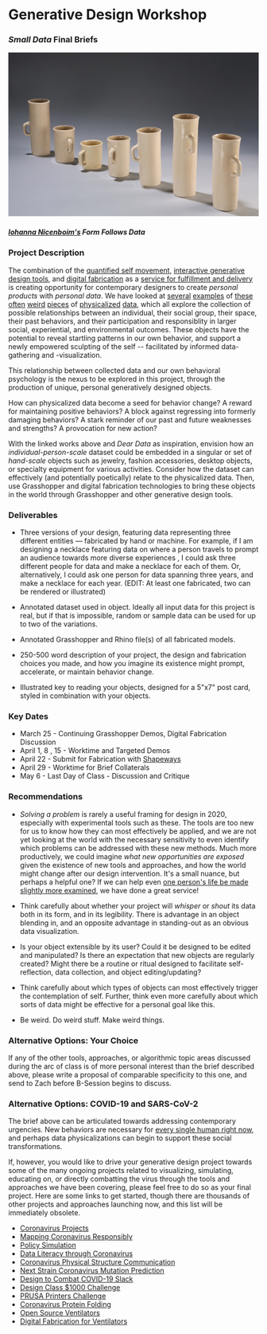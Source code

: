 # Generative Design Workshop 

### *Small Data* Final Briefs

![ffd](ffd.png)
##### [Iohanna Nicenboim's](https://iohanna.com/) *Form Follows Data*

### Project Description

The combination of the [quantified self movement](http://feltron.com/), [interactive generative design tools](https://www.shapediver.com/), and [digital fabrication](https://www.shapeways.com/) as a [service for fulfillment and delivery](https://www.shapeways.com/business/whitelabel-shipping-solutions) is creating opportunity for contemporary designers to create *personal products* with *personal data*. We have looked at [several](https://iohanna.com/Form-Follows-Data) [examples](http://www.stefanieposavec.com/airtransformed) of [these](https://www.pentagram.com/work/giorgia-lupi-other-stories/story) [often](http://paulheinicker.com/goodnightsms/) [weird](http://meshu.io/) [pieces](http://mischertraxler.com/) of [physicalized](https://www.adriensegal.com/) [data](https://madmuseum.org/sonic-arcade-audiowear), which all explore the collection of possible relationships between an individual, their social group, their space, their past behaviors, and their participation and responsiblity in larger social, experiential, and environmental outcomes. These objects have the potential to reveal startling patterns in our own behavior, and support a newly empowered sculpting of the self -- facilitated by informed data-gathering and -visualization.

This relationship between collected data and our own behavioral psychology is the nexus to be explored in this project, through the production of unique, personal generatively designed objects.

How can physicalized data become a seed for behavior change? A reward for maintaining positive behaviors? A block against regressing into formerly damaging behaviors? A stark reminder of our past and future weaknesses and strengths? A provocation for new action?

With the linked works above and *Dear Data* as inspiration, envision how an *individual-person-scale* dataset could be embedded in a singular or set of *hand-scale* objects such as jewelry, fashion accessories, desktop objects, or specialty equipment for various activities. Consider how the dataset can effectively (and potentially poetically) relate to the physicalized data. Then, use Grasshopper and digital fabrication technologies to bring these objects in the world through Grasshopper and other generative design tools.


### Deliverables

- Three versions of your design, featuring data representing three different entities — fabricated by hand or machine. For example, if I am designing a necklace featuring data on where a person travels to prompt an audience towards more diverse experiences , I could ask three different people for data and make a necklace for each of them. Or, alternatively, I could ask one person for data spanning three years, and make a necklace for each year. (EDIT: At least one fabricated, two can be rendered or illustrated)

- Annotated dataset used in object. Ideally all input data for this project is real, but if that is impossible, random or sample data can be used for up to two of the variations.

- Annotated Grasshopper and Rhino file(s) of all fabricated models.

- 250-500 word description of your project, the design and fabrication choices you made, and how you imagine its existence might prompt, accelerate, or maintain behavior change. 

- Illustrated key to reading your objects, designed for a 5"x7" post card, styled in combination with your objects.


### Key Dates

- March 25 - Continuing Grasshopper Demos, Digital Fabrication Discussion
- April 1, 8 , 15 - Worktime and Targeted Demos
- April 22 - Submit for Fabrication with [Shapeways](https://support.shapeways.com/hc/en-us/articles/360008366133-How-long-will-it-take-to-print-my-models-)
- April 29 - Worktime for Brief Collaterals
- May 6 - Last Day of Class - Discussion and Critique


### Recommendations

- *Solving a problem* is rarely a useful framing for design in 2020, especially with experimental tools such as these. The tools are too new for us to know how they can most effectively be applied, and we are not yet looking at the world with the necessary sensitivity to even identify which problems can be addressed with these new methods. Much more productively, we could imagine *what new opportunities are exposed* given the existence of new tools and approaches, and how the world might change after our design intervention. It's a small nuance, but perhaps a helpful one? If we can help even [one person's life be made slightly more examined](https://en.wikipedia.org/wiki/The_unexamined_life_is_not_worth_living), we have done a great service!

- Think carefully about whether your project will *whisper* or *shout* its data both in its form, and in its legibility. There is advantage in an object blending in, and an opposite advantage in standing-out as an obvious data visualization.

- Is your object extensible by its user? Could it be designed to be edited and manipulated? Is there an expectation that new objects are regularly created? Might there be a routine or ritual designed to facilitate self-reflection, data collection, and object editing/updating?

- Think carefully about which types of objects can most effectively trigger the contemplation of self. Further, think even more carefully about which sorts of data might be effective for a personal goal like this.

- Be weird. Do weird stuff. Make weird things. 


### Alternative Options: Your Choice

If any of the other tools, approaches, or algorithmic topic areas discussed during the arc of class is of more personal interest than the brief described above, please write a proposal of comparable specificity to this one, and send to Zach before B-Session begins to discuss.

### Alternative Options: COVID-19 and SARS-CoV-2

The brief above can be articulated towards addressing contemporary urgencies. New behaviors are necessary for [every single human right now](https://www.politico.com/news/magazine/2020/03/19/coronavirus-effect-economy-life-society-analysis-covid-135579), and perhaps data physicalizations can begin to support these social transformations. 

If, however, you would like to drive your generative design project towards some of the many ongoing projects related to visualizing, simulating, educating on, or directly combatting the virus through the tools and approaches we have been covering, please feel free to do so as your final project. Here are some links to get started, though there are thousands of other projects and approaches launching now, and this list will be immediately obsolete.

- [Coronavirus Projects](https://github.com/soroushchehresa/awesome-coronavirus)
- [Mapping Coronavirus Responsibly](https://www.esri.com/arcgis-blog/products/product/mapping/mapping-coronavirus-responsibly/)
- [Policy Simulation](https://covidactnow.org/state/IL)
- [Data Literacy through Coronavirus](https://www.nytimes.com/2020/02/27/learning/dangerous-numbers-teaching-about-data-and-statistics-using-the-coronavirus-outbreak.html?te=1&nl=the-learning%20network&emc=edit_ln_20200228&campaign_id=55&instance_id=16338&segment_id=21710&user_id=940e40924ef077065d92bd3f2f889f90&regi_id=5326076020200228)
- [Coronavirus Physical Structure Communication](https://www.nytimes.com/2020/02/27/learning/dangerous-numbers-teaching-about-data-and-statistics-using-the-coronavirus-outbreak.html?te=1&nl=the-learning%20network&emc=edit_ln_20200228&campaign_id=55&instance_id=16338&segment_id=21710&user_id=940e40924ef077065d92bd3f2f889f90&regi_id=5326076020200228)
- [Next Strain Coronavirus Mutation Prediction](https://github.com/nextstrain/ncov)
- [Design to Combat COVID-19 Slack](https://www.designtocombatcovid19.com/team)
- [Design Class $1000 Challenge](https://www.godesignclass.com/courses/covid19?utm_medium=website&utm_source=archdaily.com)
- [PRUSA Printers Challenge](https://blog.prusaprinters.org/designer-contest-everyday-necessities-for-life-during-a-pandemic-with-three-3d-printers-to-be-won/)
- [Coronavirus Protein Folding](https://foldingathome.org/2020/03/15/coronavirus-what-were-doing-and-how-you-can-help-in-simple-terms/)
- [Open Source Ventilators](https://github.com/jcl5m1/ventilator)
- [Digital Fabrication for Ventilators](https://emcrit.org/pulmcrit/split-ventilators/)